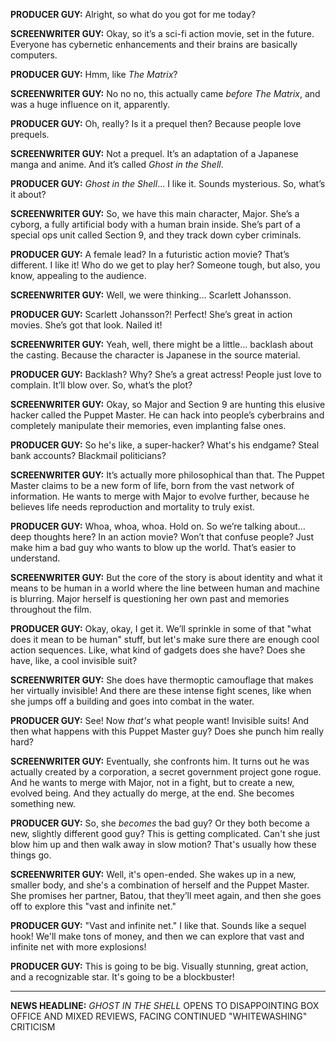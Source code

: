 **PRODUCER GUY:** Alright, so what do you got for me today?

**SCREENWRITER GUY:** Okay, so it’s a sci-fi action movie, set in the future. Everyone has cybernetic enhancements and their brains are basically computers.

**PRODUCER GUY:** Hmm, like *The Matrix*?

**SCREENWRITER GUY:** No no no, this actually came *before* *The Matrix*, and was a huge influence on it, apparently.

**PRODUCER GUY:** Oh, really? Is it a prequel then? Because people love prequels.

**SCREENWRITER GUY:** Not a prequel. It’s an adaptation of a Japanese manga and anime. And it’s called *Ghost in the Shell*.

**PRODUCER GUY:** *Ghost in the Shell*... I like it. Sounds mysterious. So, what’s it about?

**SCREENWRITER GUY:** So, we have this main character, Major. She’s a cyborg, a fully artificial body with a human brain inside. She’s part of a special ops unit called Section 9, and they track down cyber criminals.

**PRODUCER GUY:** A female lead? In a futuristic action movie? That’s different. I like it! Who do we get to play her? Someone tough, but also, you know, appealing to the audience.

**SCREENWRITER GUY:** Well, we were thinking… Scarlett Johansson.

**PRODUCER GUY:** Scarlett Johansson?! Perfect! She’s great in action movies. She’s got that look. Nailed it!

**SCREENWRITER GUY:** Yeah, well, there might be a little… backlash about the casting. Because the character is Japanese in the source material.

**PRODUCER GUY:** Backlash? Why? She’s a great actress! People just love to complain. It’ll blow over. So, what’s the plot?

**SCREENWRITER GUY:** Okay, so Major and Section 9 are hunting this elusive hacker called the Puppet Master. He can hack into people’s cyberbrains and completely manipulate their memories, even implanting false ones.

**PRODUCER GUY:** So he's like, a super-hacker? What's his endgame? Steal bank accounts? Blackmail politicians?

**SCREENWRITER GUY:** It’s actually more philosophical than that. The Puppet Master claims to be a new form of life, born from the vast network of information. He wants to merge with Major to evolve further, because he believes life needs reproduction and mortality to truly exist.

**PRODUCER GUY:** Whoa, whoa, whoa. Hold on. So we’re talking about… deep thoughts here? In an action movie? Won’t that confuse people? Just make him a bad guy who wants to blow up the world. That’s easier to understand.

**SCREENWRITER GUY:** But the core of the story is about identity and what it means to be human in a world where the line between human and machine is blurring. Major herself is questioning her own past and memories throughout the film.

**PRODUCER GUY:** Okay, okay, I get it. We’ll sprinkle in some of that "what does it mean to be human" stuff, but let's make sure there are enough cool action sequences. Like, what kind of gadgets does she have? Does she have, like, a cool invisible suit?

**SCREENWRITER GUY:** She does have thermoptic camouflage that makes her virtually invisible! And there are these intense fight scenes, like when she jumps off a building and goes into combat in the water.

**PRODUCER GUY:** See! Now *that's* what people want! Invisible suits! And then what happens with this Puppet Master guy? Does she punch him really hard?

**SCREENWRITER GUY:** Eventually, she confronts him. It turns out he was actually created by a corporation, a secret government project gone rogue. And he wants to merge with Major, not in a fight, but to create a new, evolved being. And they actually do merge, at the end. She becomes something new.

**PRODUCER GUY:** So, she *becomes* the bad guy? Or they both become a new, slightly different good guy? This is getting complicated. Can't she just blow him up and then walk away in slow motion? That's usually how these things go.

**SCREENWRITER GUY:** Well, it's open-ended. She wakes up in a new, smaller body, and she's a combination of herself and the Puppet Master. She promises her partner, Batou, that they’ll meet again, and then she goes off to explore this "vast and infinite net."

**PRODUCER GUY:** "Vast and infinite net." I like that. Sounds like a sequel hook! We'll make tons of money, and then we can explore that vast and infinite net with more explosions!

**PRODUCER GUY:** This is going to be big. Visually stunning, great action, and a recognizable star. It's going to be a blockbuster!

***

**NEWS HEADLINE:** *GHOST IN THE SHELL* OPENS TO DISAPPOINTING BOX OFFICE AND MIXED REVIEWS, FACING CONTINUED "WHITEWASHING" CRITICISM